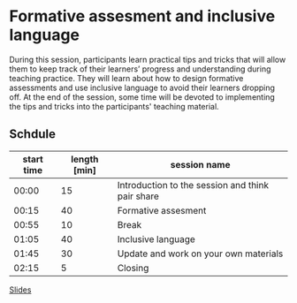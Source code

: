 # Formative assesment and inclusive language
During this session, participants learn practical tips and tricks that will allow them to keep track of their learners’
progress and understanding during teaching practice. They will learn about how to design formative assessments and use
inclusive language to avoid their learners dropping off. At the end of the session, some time will be devoted to
implementing the tips and tricks into the participants' teaching material.

## Schdule
| start time | length [min] | session name                                     |
|------------|--------------|--------------------------------------------------|
| 00:00      | 15           | Introduction to the session and think pair share |
| 00:15      | 40           | Formative assesment                              |
| 00:55      | 10           | Break                                            |
| 01:05      | 40           | Inclusive language                               |
| 01:45      | 30           | Update and work on your own materials            |
| 02:15      | 5            | Closing                                          |

[Slides](Formative_assessment_Inclusive_language.pptx)
